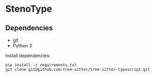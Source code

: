 # StenoType

## Dependencies

  * git
  * Python 3

Install dependencies:

    pip install -r requirements.txt
    git clone git@github.com:tree-sitter/tree-sitter-typescript.git
